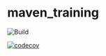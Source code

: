 
# maven_training

![Build](https://github.com/shenyiarmand/maven_training/actions/workflows/build.yml/badge.svg)

[![codecov](https://codecov.io/gh/shenyiarmand/maven_training/branch/main/graph/badge.svg?token=ROQ9LHFMDU)](https://codecov.io/gh/shenyiarmand/maven_training)